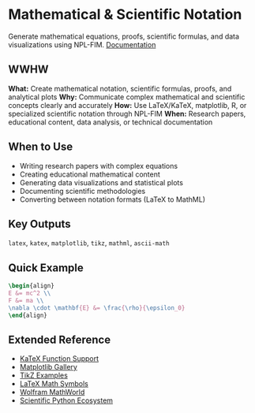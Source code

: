 # Mathematical & Scientific Notation
Generate mathematical equations, proofs, scientific formulas, and data visualizations using NPL-FIM.
[Documentation](https://katex.org/docs/supported.html)

## WWHW
**What:** Create mathematical notation, scientific formulas, proofs, and analytical plots
**Why:** Communicate complex mathematical and scientific concepts clearly and accurately
**How:** Use LaTeX/KaTeX, matplotlib, R, or specialized scientific notation through NPL-FIM
**When:** Research papers, educational content, data analysis, or technical documentation

## When to Use
- Writing research papers with complex equations
- Creating educational mathematical content
- Generating data visualizations and statistical plots
- Documenting scientific methodologies
- Converting between notation formats (LaTeX to MathML)

## Key Outputs
`latex`, `katex`, `matplotlib`, `tikz`, `mathml`, `ascii-math`

## Quick Example
```latex
\begin{align}
E &= mc^2 \\
F &= ma \\
\nabla \cdot \mathbf{E} &= \frac{\rho}{\epsilon_0}
\end{align}
```

## Extended Reference
- [KaTeX Function Support](https://katex.org/docs/support_table.html)
- [Matplotlib Gallery](https://matplotlib.org/stable/gallery/index.html)
- [TikZ Examples](https://tikz.net/)
- [LaTeX Math Symbols](https://oeis.org/wiki/List_of_LaTeX_mathematical_symbols)
- [Wolfram MathWorld](https://mathworld.wolfram.com/)
- [Scientific Python Ecosystem](https://scipy.org/)